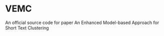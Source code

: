 # VEMC
An official source code for paper An Enhanced Model-based Approach for Short Text Clustering
